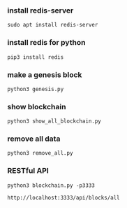 ### install redis-server

```
sudo apt install redis-server
```

### install redis for python

```
pip3 install redis
```

### make a genesis block

```
python3 genesis.py
```

### show blockchain

```
python3 show_all_blockchain.py
```

### remove all data

```
python3 remove_all.py
```

### RESTful API

```
python3 blockchain.py -p3333
```

```
http://localhost:3333/api/blocks/all
```